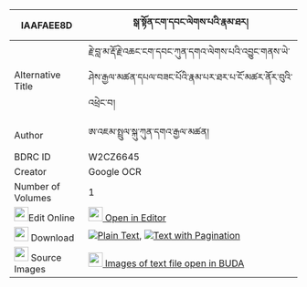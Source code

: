 |IAAFAEE8D|སྒ་སྟོན་ངག་དབང་ལེགས་པའི་རྣམ་ཐར། 
| --- | --- 
|Alternative Title |རྗེ་བླ་མ་རྡོ་རྗེ་འཆང་ངག་དབང་ཀུན་དགའ་ལེགས་པའི་འབྱུང་གནས་ཡེ་ཤེས་རྒྱལ་མཚན་དཔལ་བཟང་པོའི་རྣམ་པར་ཐར་པ་ངོ་མཚར་ནོར་བུའི་འཕྲེང་བ།
|Author| ཨ་འཇམ་སྤྲུལ་སྐུ་ཀུན་དགའ་རྒྱལ་མཚན།
|BDRC ID | W2CZ6645
|Creator | Google OCR
|Number of Volumes| 1
|<img width="25" src="https://img.icons8.com/color/25/000000/edit-property.png">Edit Online| [<img width="25" src="https://avatars.githubusercontent.com/u/45091458?s=200&v=4"> Open in Editor](http://editor.openpecha.org/IAAFAEE8D)
|<img width="25" src="https://img.icons8.com/fluent/48/000000/download-2.png"/>  Download | [![](https://img.icons8.com/color/20/000000/txt.png)Plain Text](https://github.com/Openpecha/IAAFAEE8D/releases/download/v2/ga_ton_ngawang_lekpa_i_namtar_plain_IAAFAEE8D.zip), [![](https://img.icons8.com/color/20/000000/txt.png)Text with Pagination](https://github.com/Openpecha/IAAFAEE8D/releases/download/v2/ga_ton_ngawang_lekpa_i_namtar_pages_IAAFAEE8D.zip)
|<img width="25" src="https://img.icons8.com/plasticine/100/000000/pictures-folder.png"/>  Source Images | [<img width="25" src="https://library.bdrc.io/icons/BUDA-small.svg"> Images of text file open in BUDA](https://library.bdrc.io/show/bdr:W2CZ6645)